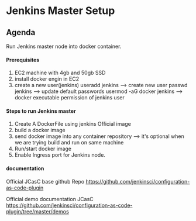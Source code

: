 
# Jenkins Master Setup

## Agenda 

Run Jenkins master node into docker container.

#### Prerequisites

1. EC2 machine with 4gb and 50gb SSD
2. install docker engin in EC2
3. create a new user(jenkins)
    useradd jenkins --> create new user
    passwd jenkins --> update default passwords 
    usermod -aG docker jenkins --> docker executable permission of jenkins user

#### Steps to run Jenkins master 

1. Create A DockerFile using jenkins Official image
2. build a docker image 
3. send docker image into any container repository --> it's optional when we are trying build and run on same machine
4. Run/start docker image
5. Enable Ingress port for Jenkins node.

#### documentation
Official JCasC base github Repo
https://github.com/jenkinsci/configuration-as-code-plugin

Official demo documentation JCasC 
https://github.com/jenkinsci/configuration-as-code-plugin/tree/master/demos